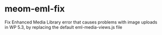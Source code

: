 # meom-eml-fix
Fix Enhanced Media Library error that causes problems with image uploads in WP 5.3, by replacing the default eml-media-views.js file